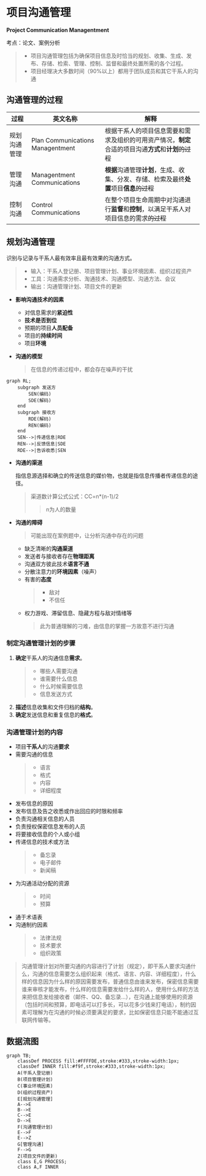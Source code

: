 # 项目沟通管理

**Project Communication Managentment**

考点：论文、案例分析

> * 项目沟通管理包括为确保项目信息及时恰当的规划、收集、生成、发布、存储、检索、管理、控制、监督和最终处置所需的各个过程。
> * 项目经理决大多数时间（90%以上）都用于团队成员和其它干系人的沟通

## 沟通管理的过程

|过程|英文名称|解释|
|---|---|---|
|规划沟通管理|Plan Communications Managentment |根据干系人的项目信息需要和需求及组织的可用资产情况，**制定**合适的项目沟通**方式**和**计划**~~的过程~~|
|管理沟通|Managentment Communications|**根据**沟通管理**计划**，生成、收集、分发、存储、检索及最终**处置**项目**信息**~~的过程~~|
|控制沟通|Control Communications|在整个项目生命周期中对沟通进行**监督**和**控制**，以满足干系人对项目信息的需求~~的过程~~|

## 规划沟通管理

识别与记录与干系人最有效率且最有效果的沟通方式。

> * 输入：干系人登记册、项目管理计划、事业环境因素、组织过程资产
> * 工具：沟通需求分析、淘通技术、沟通模型、沟通方法、会议
> * 输出：沟通管理计划、项目文件的更新


* **影响沟通技术的因素**

    * 对信息需求的**紧迫性**
    * **技术是否到位**
    * 预期的项目**人员配备**
    * 项目的**持续时间**
    * 项目**环境**


* **沟通的模型**

    > 在信息的传递过程中，都会存在噪声的干扰

```mermaid
graph RL;
    subgraph 发送方
        SEN(编码)
        SDE(解码)
    end
    subgraph 接收方
        RDE(解码)
        REN(编码)
    end
    SEN-->|传递信息|RDE
    REN-->|反馈信息|SDE
    RDE-->|告诉收悉|SEN
```


* **沟通的渠道**

    指信息源选择和确立的传送信息的媒价物，也就是指信息传播者传递信息的途径。

    > 渠道数计算公式公式：CC=n*(n-1)/2
    >> n为人的数量


* **沟通的障碍**

    >可能出现在案例题中，让分析沟通中存在的问题

    * 缺乏清晰的**沟通渠道**
    * 发送者与接收者存在**物理距离**
    * 沟通双方彼此技术**语言不通**
    * 分散注意力的**环境因素**（噪声）
    * 有害的**态度**
        > * 敌对
        > * 不信任
    * 权力游戏、滞留信息、隐藏方程与敌对情绪等
        > 此为普通理解的刁难，由信息的掌握一方故意不进行沟通


### 制定沟通管理计划的步骤

1. **确定**干系人的沟通信息**需求**。
    > * 哪些人需要沟通
    > * 谁需要什么信息
    > * 什么时候需要信息
    > * 信息发送方式
2. **描述**信息收集和文件归档的**结构**。
3. **确定**发送信息和重复信息的**格式**。

### 沟通管理计划的内容

* 项目**干系人**的沟通**要求**
* 需要沟通的信息
    > * 语言
    > * 格式
    > * 内容
    > * 详细程度
* 发布信息的原因
* 发布信息及告之收悉或作出回应的时限和频率
* 负责沟通相关信息的人员
* 负责授权保密信息发布的人员
* 将要接收信息的个人或小组
* 传递信息的技术或方法
    > * 备忘录
    > * 电子邮件
    > * 新闻稿
* 为沟通活动分配的资源
    > * 时间
    > * 预算
* 通于术语表
* 沟通制约因素
    > * 法律法规
    > * 技术要求
    > * 组织政策

> 沟通管理计划对所要沟通的内容进行了计划（规定），即干系人要求沟通什么，沟通的信息需要怎么组织起来（格式、语言、内容、详细程度），什么样的信息因为什么样的原因需要发布，普通信息由谁来发布，保密信息需要谁来审核才能发布，什么样的信息需要发给什么样的人，使用什么样的方法来把信息发给接收者（邮件、QQ、备忘录...），在沟通上能够使用的资源（包括时间和预算，即电话可以打多长，可以花多少钱来打电话），制约因素可理解为在沟通的时候必须要满足的要求，比如保密信息只能不能通过互联网传输等。


## 数据流图

```mermaid
graph TB;
    classDef PROCESS fill:#FFFFDE,stroke:#333,stroke-width:1px;
    classDef INNER fill:#f9f,stroke:#333,stroke-width:1px;
    A(干系人登记册)
    B(项目管理计划)
    C(事业环境因素)
    D(组织过程资产)
    E[规划沟通管理]
    A-->E
    B-->E
    C-->E
    D-->E
    F(沟通管理计划)
    E-->F
    E-->Z
    G[管理沟通]
    F-->G
    Z(项目文件的更新)
    class E,G PROCESS;
    class A,F INNER
```

